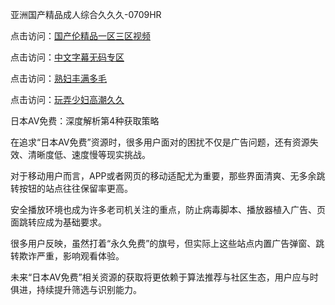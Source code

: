 亚洲国产精品成人综合久久久-0709HR

点击访问：<a href="https://heiliaoxqkkct.pages.dev">国产伦精品一区三区视频</a>

点击访问：<a href="https://heiliaozj3tjd.pages.dev">中文字幕无码专区</a>

点击访问：<a href="https://heiliaoxwd5i8.pages.dev">熟妇丰满多毛</a>

点击访问：<a href="https://heiliaoow5kzm.pages.dev">玩弄少妇高潮久久</a>


日本AV免费：深度解析第4种获取策略

在追求“日本AV免费”资源时，很多用户面对的困扰不仅是广告问题，还有资源失效、清晰度低、速度慢等现实挑战。

对于移动用户而言，APP或者网页的移动适配尤为重要，那些界面清爽、无多余跳转按钮的站点往往保留率更高。

安全播放环境也成为许多老司机关注的重点，防止病毒脚本、播放器植入广告、页面跳转应成为基础要求。

很多用户反映，虽然打着“永久免费”的旗号，但实际上这些站点内置广告弹窗、跳转欺诈严重，影响观看体验。

未来“日本AV免费”相关资源的获取将更依赖于算法推荐与社区生态，用户应与时俱进，持续提升筛选与识别能力。



<span style="display:none;">[Canonical link](  ）</span>
